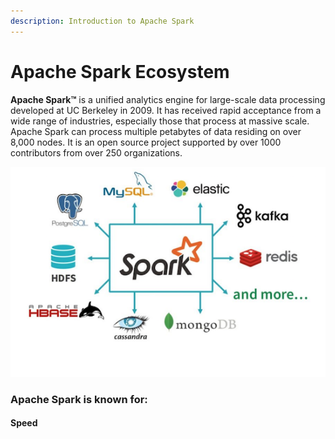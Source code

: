```yaml
---
description: Introduction to Apache Spark
---
```


# Apache Spark Ecosystem

**Apache Spark™** is a unified analytics engine for large-scale data processing developed at UC Berkeley in 2009.  It has received rapid acceptance from a wide range of industries, especially those that process at massive scale.  Apache Spark can process multiple petabytes of data residing on over 8,000 nodes.  It is  an open source project supported by over 1000 contributors from over 250 organizations.

![Image from DataBricks](../.gitbook/assets/screen-shot-2018-12-28-at-7.00.04-pm%20%282%29.png)

### Apache Spark is known for:

#### Speed 



  
 

